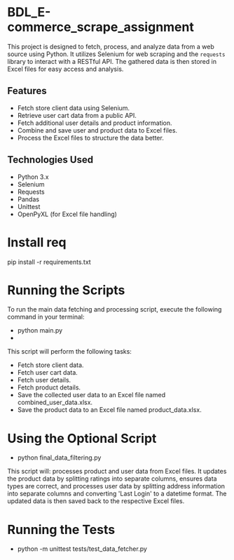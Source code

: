 # BDL_E-commerce_scrape_assignment
This project is designed to fetch, process, and analyze data from a web source using Python. It utilizes Selenium for web scraping and the `requests` library to interact with a RESTful API. The gathered data is then stored in Excel files for easy access and analysis.

## Features
- Fetch store client data using Selenium.
- Retrieve user cart data from a public API.
- Fetch additional user details and product information.
- Combine and save user and product data to Excel files.
- Process the Excel files to structure the data better.

## Technologies Used
- Python 3.x
- Selenium
- Requests
- Pandas
- Unittest
- OpenPyXL (for Excel file handling)

# Install req
pip install -r requirements.txt

# Running the Scripts
To run the main data fetching and processing script, execute the following command in your terminal:

- python main.py
- 
This script will perform the following tasks:

- Fetch store client data.
- Fetch user cart data.
- Fetch user details.
- Fetch product details.
- Save the collected user data to an Excel file named combined_user_data.xlsx.
- Save the product data to an Excel file named product_data.xlsx.

# Using the Optional Script
- python final_data_filtering.py

This script will:
processes product and user data from Excel files.
It updates the product data by splitting ratings into separate columns,
ensures data types are correct, and processes user data by splitting 
address information into separate columns and converting 'Last Login' 
to a datetime format. The updated data is then saved back to the respective Excel files.

# Running the Tests
- python -m unittest tests/test_data_fetcher.py
